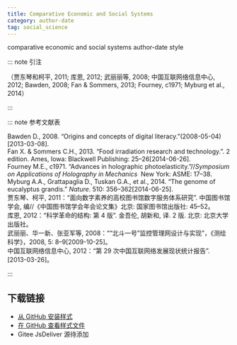```yaml
--- 
title: Comparative Economic and Social Systems 
category: author-date 
tag: social_science 
--- 
```


<!-- 此文件由脚本自动生成，请勿手动修改！ -->  

comparative economic and social systems author-date style  

::: note 引注  

（贾东琴和柯平, 2011; 库恩, 2012; 武丽丽等, 2008; 中国互联网络信息中心, 2012; Bawden, 2008; Fan &#38; Sommers, 2013; Fourney, c1971; Myburg et al., 2014）  

:::  

::: note 参考文献表  

<div class="csl-bib-body">
  <div class="csl-entry second-field-align-false hangingindent-true"> Bawden D., 2008. “Origins and concepts of digital literacy.”(2008-05-04)[2013-03-08]. </div>
  <div class="csl-entry second-field-align-false hangingindent-true"> Fan X. &#38; Sommers C.H., 2013. “Food irradiation research and technology.”. 2 edition. Ames, Iowa: Blackwell Publishing: 25–26[2014-06-26]. </div>
  <div class="csl-entry second-field-align-false hangingindent-true"> Fourney M.E., c1971. “Advances in holographic photoelasticity.”//<i>Symposium on Applications of Holography in Mechanics</i>  New York: ASME: 17–38. </div>
  <div class="csl-entry second-field-align-false hangingindent-true"> Myburg A.A., Grattapaglia D., Tuskan G.A., et al., 2014. “The genome of eucalyptus grandis.” <i>Nature</i>. 510: 356–362[2014-06-25]. </div>
  <div class="csl-entry second-field-align-false hangingindent-true"> 贾东琴、柯平, 2011：“面向数字素养的高校图书馆数字服务体系研究”. 中国图书馆学会, 编//《中国图书馆学会年会论文集》北京: 国家图书馆出版社: 45–52。 </div>
  <div class="csl-entry second-field-align-false hangingindent-true"> 库恩, 2012：“科学革命的结构: 第 4 版”. 金吾伦, 胡新和, 译. 2 版. 北京: 北京大学出版社。 </div>
  <div class="csl-entry second-field-align-false hangingindent-true"> 武丽丽、华一新、张亚军等, 2008：““北斗一号”监控管理网设计与实现”，《测绘科学》，2008, 5: 8–9[2009-10-25]。 </div>
  <div class="csl-entry second-field-align-false hangingindent-true"> 中国互联网络信息中心, 2012：“第 29 次中国互联网络发展现状统计报告”. [2013-03-26]。 </div>
</div>
  

:::  

<!-- more -->  

## 下载链接  

- [从 GitHub 安装样式](https://github.com/zotero-cn/styles/./raw/main/src/comparative-economic-and-social-systems/comparative-economic-and-social-systems.csl)  
- [在 GitHub 查看样式文件](https://github.com/zotero-cn/styles/./tree/main/src/comparative-economic-and-social-systems/comparative-economic-and-social-systems.csl)  
- Gitee JsDeliver 源待添加  
